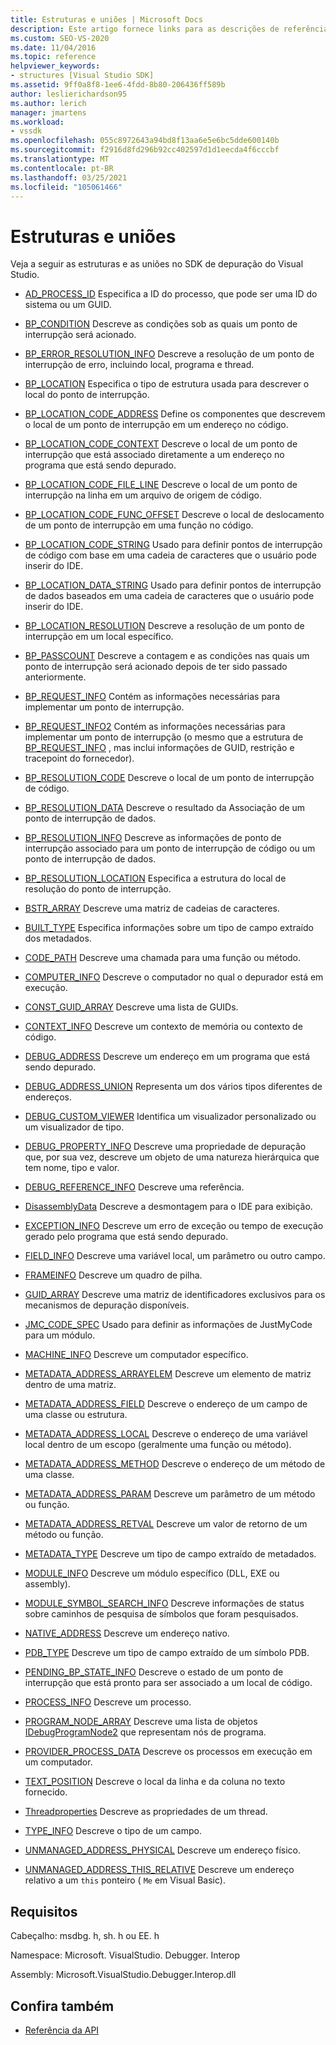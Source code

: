 ```yaml
---
title: Estruturas e uniões | Microsoft Docs
description: Este artigo fornece links para as descrições de referência de estruturas e uniões no SDK de depuração do Visual Studio.
ms.custom: SEO-VS-2020
ms.date: 11/04/2016
ms.topic: reference
helpviewer_keywords:
- structures [Visual Studio SDK]
ms.assetid: 9ff0a8f8-1ee6-4fdd-8b80-206436ff589b
author: leslierichardson95
ms.author: lerich
manager: jmartens
ms.workload:
- vssdk
ms.openlocfilehash: 055c8972643a94bd8f13aa6e5e6bc5dde600140b
ms.sourcegitcommit: f2916d8fd296b92cc402597d1d1eecda4f6cccbf
ms.translationtype: MT
ms.contentlocale: pt-BR
ms.lasthandoff: 03/25/2021
ms.locfileid: "105061466"
---
```

# <a name="structures-and-unions"></a>Estruturas e uniões
Veja a seguir as estruturas e as uniões no SDK de depuração do Visual Studio.

- [AD_PROCESS_ID](../../../extensibility/debugger/reference/ad-process-id.md) Especifica a ID do processo, que pode ser uma ID do sistema ou um GUID.

- [BP_CONDITION](../../../extensibility/debugger/reference/bp-condition.md) Descreve as condições sob as quais um ponto de interrupção será acionado.

- [BP_ERROR_RESOLUTION_INFO](../../../extensibility/debugger/reference/bp-error-resolution-info.md) Descreve a resolução de um ponto de interrupção de erro, incluindo local, programa e thread.

- [BP_LOCATION](../../../extensibility/debugger/reference/bp-location.md) Especifica o tipo de estrutura usada para descrever o local do ponto de interrupção.

- [BP_LOCATION_CODE_ADDRESS](../../../extensibility/debugger/reference/bp-location-code-address.md) Define os componentes que descrevem o local de um ponto de interrupção em um endereço no código.

- [BP_LOCATION_CODE_CONTEXT](../../../extensibility/debugger/reference/bp-location-code-context.md) Descreve o local de um ponto de interrupção que está associado diretamente a um endereço no programa que está sendo depurado.

- [BP_LOCATION_CODE_FILE_LINE](../../../extensibility/debugger/reference/bp-location-code-file-line.md) Descreve o local de um ponto de interrupção na linha em um arquivo de origem de código.

- [BP_LOCATION_CODE_FUNC_OFFSET](../../../extensibility/debugger/reference/bp-location-code-func-offset.md) Descreve o local de deslocamento de um ponto de interrupção em uma função no código.

- [BP_LOCATION_CODE_STRING](../../../extensibility/debugger/reference/bp-location-code-string.md) Usado para definir pontos de interrupção de código com base em uma cadeia de caracteres que o usuário pode inserir do IDE.

- [BP_LOCATION_DATA_STRING](../../../extensibility/debugger/reference/bp-location-data-string.md) Usado para definir pontos de interrupção de dados baseados em uma cadeia de caracteres que o usuário pode inserir do IDE.

- [BP_LOCATION_RESOLUTION](../../../extensibility/debugger/reference/bp-location-resolution.md) Descreve a resolução de um ponto de interrupção em um local específico.

- [BP_PASSCOUNT](../../../extensibility/debugger/reference/bp-passcount.md) Descreve a contagem e as condições nas quais um ponto de interrupção será acionado depois de ter sido passado anteriormente.

- [BP_REQUEST_INFO](../../../extensibility/debugger/reference/bp-request-info.md) Contém as informações necessárias para implementar um ponto de interrupção.

- [BP_REQUEST_INFO2](../../../extensibility/debugger/reference/bp-request-info2.md) Contém as informações necessárias para implementar um ponto de interrupção (o mesmo que a estrutura de [BP_REQUEST_INFO](../../../extensibility/debugger/reference/bp-request-info.md) , mas inclui informações de GUID, restrição e tracepoint do fornecedor).

- [BP_RESOLUTION_CODE](../../../extensibility/debugger/reference/bp-resolution-code.md) Descreve o local de um ponto de interrupção de código.

- [BP_RESOLUTION_DATA](../../../extensibility/debugger/reference/bp-resolution-data.md) Descreve o resultado da Associação de um ponto de interrupção de dados.

- [BP_RESOLUTION_INFO](../../../extensibility/debugger/reference/bp-resolution-info.md) Descreve as informações de ponto de interrupção associado para um ponto de interrupção de código ou um ponto de interrupção de dados.

- [BP_RESOLUTION_LOCATION](../../../extensibility/debugger/reference/bp-resolution-location.md) Especifica a estrutura do local de resolução do ponto de interrupção.

- [BSTR_ARRAY](../../../extensibility/debugger/reference/bstr-array.md) Descreve uma matriz de cadeias de caracteres.

- [BUILT_TYPE](../../../extensibility/debugger/reference/built-type.md) Especifica informações sobre um tipo de campo extraído dos metadados.

- [CODE_PATH](../../../extensibility/debugger/reference/code-path.md) Descreve uma chamada para uma função ou método.

- [COMPUTER_INFO](../../../extensibility/debugger/reference/computer-info.md) Descreve o computador no qual o depurador está em execução.

- [CONST_GUID_ARRAY](../../../extensibility/debugger/reference/const-guid-array.md) Descreve uma lista de GUIDs.

- [CONTEXT_INFO](../../../extensibility/debugger/reference/context-info.md) Descreve um contexto de memória ou contexto de código.

- [DEBUG_ADDRESS](../../../extensibility/debugger/reference/debug-address.md) Descreve um endereço em um programa que está sendo depurado.

- [DEBUG_ADDRESS_UNION](../../../extensibility/debugger/reference/debug-address-union.md) Representa um dos vários tipos diferentes de endereços.

- [DEBUG_CUSTOM_VIEWER](../../../extensibility/debugger/reference/debug-custom-viewer.md) Identifica um visualizador personalizado ou um visualizador de tipo.

- [DEBUG_PROPERTY_INFO](../../../extensibility/debugger/reference/debug-property-info.md) Descreve uma propriedade de depuração que, por sua vez, descreve um objeto de uma natureza hierárquica que tem nome, tipo e valor.

- [DEBUG_REFERENCE_INFO](../../../extensibility/debugger/reference/debug-reference-info.md) Descreve uma referência.

- [DisassemblyData](../../../extensibility/debugger/reference/disassemblydata.md) Descreve a desmontagem para o IDE para exibição.

- [EXCEPTION_INFO](../../../extensibility/debugger/reference/exception-info.md) Descreve um erro de exceção ou tempo de execução gerado pelo programa que está sendo depurado.

- [FIELD_INFO](../../../extensibility/debugger/reference/field-info.md) Descreve uma variável local, um parâmetro ou outro campo.

- [FRAMEINFO](../../../extensibility/debugger/reference/frameinfo.md) Descreve um quadro de pilha.

- [GUID_ARRAY](../../../extensibility/debugger/reference/guid-array.md) Descreve uma matriz de identificadores exclusivos para os mecanismos de depuração disponíveis.

- [JMC_CODE_SPEC](../../../extensibility/debugger/reference/jmc-code-spec.md) Usado para definir as informações de JustMyCode para um módulo.

- [MACHINE_INFO](../../../extensibility/debugger/reference/machine-info.md) Descreve um computador específico.

- [METADATA_ADDRESS_ARRAYELEM](../../../extensibility/debugger/reference/metadata-address-arrayelem.md) Descreve um elemento de matriz dentro de uma matriz.

- [METADATA_ADDRESS_FIELD](../../../extensibility/debugger/reference/metadata-address-field.md) Descreve o endereço de um campo de uma classe ou estrutura.

- [METADATA_ADDRESS_LOCAL](../../../extensibility/debugger/reference/metadata-address-local.md) Descreve o endereço de uma variável local dentro de um escopo (geralmente uma função ou método).

- [METADATA_ADDRESS_METHOD](../../../extensibility/debugger/reference/metadata-address-method.md) Descreve o endereço de um método de uma classe.

- [METADATA_ADDRESS_PARAM](../../../extensibility/debugger/reference/metadata-address-param.md) Descreve um parâmetro de um método ou função.

- [METADATA_ADDRESS_RETVAL](../../../extensibility/debugger/reference/metadata-address-retval.md) Descreve um valor de retorno de um método ou função.

- [METADATA_TYPE](../../../extensibility/debugger/reference/metadata-type.md) Descreve um tipo de campo extraído de metadados.

- [MODULE_INFO](../../../extensibility/debugger/reference/module-info.md) Descreve um módulo específico (DLL, EXE ou assembly).

- [MODULE_SYMBOL_SEARCH_INFO](../../../extensibility/debugger/reference/module-symbol-search-info.md) Descreve informações de status sobre caminhos de pesquisa de símbolos que foram pesquisados.

- [NATIVE_ADDRESS](../../../extensibility/debugger/reference/native-address.md) Descreve um endereço nativo.

- [PDB_TYPE](../../../extensibility/debugger/reference/pdb-type.md) Descreve um tipo de campo extraído de um símbolo PDB.

- [PENDING_BP_STATE_INFO](../../../extensibility/debugger/reference/pending-bp-state-info.md) Descreve o estado de um ponto de interrupção que está pronto para ser associado a um local de código.

- [PROCESS_INFO](../../../extensibility/debugger/reference/process-info.md) Descreve um processo.

- [PROGRAM_NODE_ARRAY](../../../extensibility/debugger/reference/program-node-array.md) Descreve uma lista de objetos [IDebugProgramNode2](../../../extensibility/debugger/reference/idebugprogramnode2.md) que representam nós de programa.

- [PROVIDER_PROCESS_DATA](../../../extensibility/debugger/reference/provider-process-data.md) Descreve os processos em execução em um computador.

- [TEXT_POSITION](../../../extensibility/debugger/reference/text-position.md) Descreve o local da linha e da coluna no texto fornecido.

- [Threadproperties](../../../extensibility/debugger/reference/threadproperties.md) Descreve as propriedades de um thread.

- [TYPE_INFO](../../../extensibility/debugger/reference/type-info.md) Descreve o tipo de um campo.

- [UNMANAGED_ADDRESS_PHYSICAL](../../../extensibility/debugger/reference/unmanaged-address-physical.md) Descreve um endereço físico.

- [UNMANAGED_ADDRESS_THIS_RELATIVE](../../../extensibility/debugger/reference/unmanaged-address-this-relative.md) Descreve um endereço relativo a um `this` ponteiro ( `Me` em Visual Basic).

## <a name="requirements"></a>Requisitos
 Cabeçalho: msdbg. h, sh. h ou EE. h

 Namespace: Microsoft. VisualStudio. Debugger. Interop

 Assembly: Microsoft.VisualStudio.Debugger.Interop.dll

## <a name="see-also"></a>Confira também
- [Referência da API](../../../extensibility/debugger/reference/api-reference-visual-studio-debugging.md)
